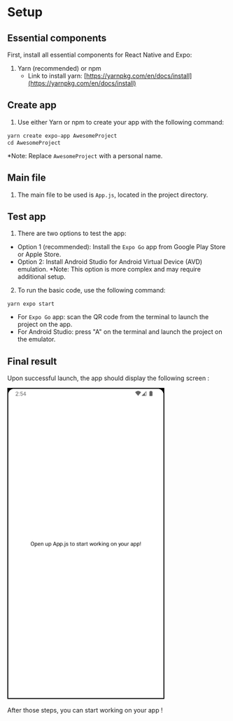 # Setup

## Essential components

First, install all essential components for React Native and Expo:

1. Yarn (recommended) or npm
   - Link to install yarn: [https://yarnpkg.com/en/docs/install](https://yarnpkg.com/en/docs/install)

## Create app

1. Use either Yarn or npm to create your app with the following command:

```
yarn create expo-app AwesomeProject
cd AwesomeProject
```

\*Note: Replace `AwesomeProject` with a personal name.

## Main file

1. The main file to be used is `App.js`, located in the project directory.

## Test app

1. There are two options to test the app:

- Option 1 (recommended): Install the `Expo Go` app from Google Play Store or Apple Store.
- Option 2: Install Android Studio for Android Virtual Device (AVD) emulation.
  \*Note: This option is more complex and may require additional setup.

2. To run the basic code, use the following command:

```
yarn expo start
```

- For `Expo Go` app: scan the QR code from the terminal to launch the project on the app.
- For Android Studio: press "A" on the terminal and launch the project on the emulator.

## Final result

Upon successful launch, the app should display the following screen :

![Alt text](resources/Screenshot01.png?raw=true 'Screenshot01')

After those steps, you can start working on your app !
